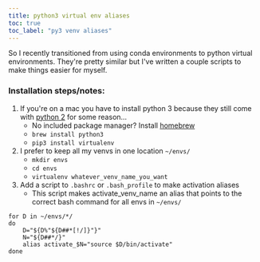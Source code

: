 ```yaml
---
title: python3 virtual env aliases
toc: true
toc_label: "py3 venv aliases"
---
```


So I recently transitioned from using conda environments to python virtual environments. They're pretty similar but I've written a couple scripts to make things easier for myself.

### Installation steps/notes:
1. If you're on a mac you have to install python 3 because they still come with [python 2](https://pythonclock.org/) for some reason... 
    - No included package manager? Install [homebrew](https://brew.sh)
    - `brew install python3`
    - `pip3 install virtualenv`
2. I prefer to keep all my venvs in one location `~/envs/`
    - `mkdir envs`
    - `cd envs`
    - `virtualenv whatever_venv_name_you_want`
3. Add a script to `.bashrc` or `.bash_profile` to make activation aliases
    - This script makes activate_venv_name an alias that points to the correct bash command for all envs in `~/envs/`
```
for D in ~/envs/*/
do
    D="${D%"${D##*[!/]}"}"
    N="${D##*/}"
    alias activate_$N="source $D/bin/activate"
done
```
